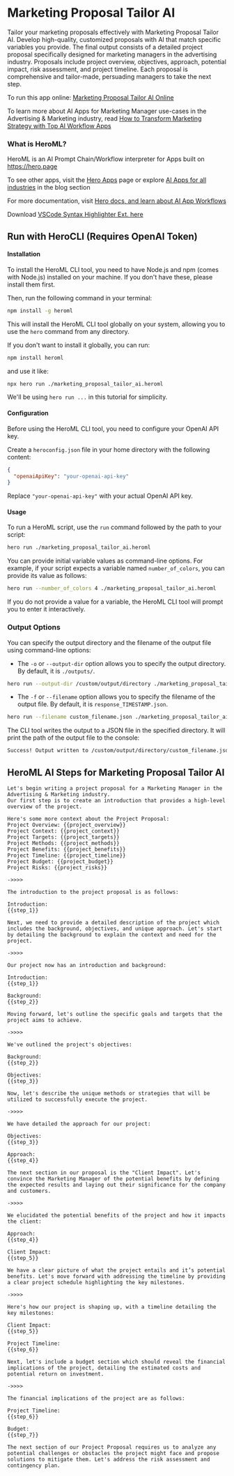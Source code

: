 # Marketing Proposal Tailor AI

Tailor your marketing proposals effectively with Marketing Proposal Tailor AI. Develop high-quality, customized proposals with AI that match specific variables you provide. The final output consists of a detailed project proposal specifically designed for marketing managers in the advertising industry. Proposals include project overview, objectives, approach, potential impact, risk assessment, and project timeline. Each proposal is comprehensive and tailor-made, persuading managers to take the next step.

To run this app online: [Marketing Proposal Tailor AI Online](https://hero.page/app/marketing-proposal-tailor-ai-tailored-ai-marketing-proposals/fXJWSYUo0kA0XLFXDV34)

To learn more about AI Apps for Marketing Manager use-cases in the Advertising & Marketing industry, read [How to Transform Marketing Strategy with Top AI Workflow Apps](https://hero.page/blog/ai/advertising-and-marketing/how-to-transform-marketing-strategy-with-top-ai-workflow-apps/170718)

### What is HeroML?
HeroML is an AI Prompt Chain/Workflow interpreter for Apps built on https://hero.page 

To see other apps, visit the [Hero Apps](https://hero.page/apps) page or explore [AI Apps for all industries](https://hero.page/blog) in the blog section

For more documentation, visit [Hero docs, and learn about AI App Workflows](https://hero.page/tutorials/introduction-to-heroml)

Download [VSCode Syntax Highlighter Ext. here](https://marketplace.visualstudio.com/items?itemName=hero-page.heroml)

## Run with HeroCLI (Requires OpenAI Token)

#### Installation

To install the HeroML CLI tool, you need to have Node.js and npm (comes with Node.js) installed on your machine. If you don't have these, please install them first. 

Then, run the following command in your terminal:

```bash
npm install -g heroml
```

This will install the HeroML CLI tool globally on your system, allowing you to use the `hero` command from any directory.

If you don't want to install it globally, you can run:

```bash
npm install heroml
```

and use it like:

```bash
npx hero run ./marketing_proposal_tailor_ai.heroml
```

We'll be using `hero run ...` in this tutorial for simplicity.

#### Configuration

Before using the HeroML CLI tool, you need to configure your OpenAI API key. 

Create a `heroconfig.json` file in your home directory with the following content:

```json
{
  "openaiApiKey": "your-openai-api-key"
}
```

Replace `"your-openai-api-key"` with your actual OpenAI API key.

#### Usage

To run a HeroML script, use the `run` command followed by the path to your script:

```bash
hero run ./marketing_proposal_tailor_ai.heroml
```

You can provide initial variable values as command-line options. For example, if your script expects a variable named `number_of_colors`, you can provide its value as follows:

```bash
hero run --number_of_colors 4 ./marketing_proposal_tailor_ai.heroml
```

If you do not provide a value for a variable, the HeroML CLI tool will prompt you to enter it interactively.

### Output Options

You can specify the output directory and the filename of the output file using command-line options:

- The `-o` or `--output-dir` option allows you to specify the output directory. By default, it is `./outputs/`.

```bash
hero run --output-dir /custom/output/directory ./marketing_proposal_tailor_ai.heroml
```

- The `-f` or `--filename` option allows you to specify the filename of the output file. By default, it is `response_TIMESTAMP.json`.

```bash
hero run --filename custom_filename.json ./marketing_proposal_tailor_ai.heroml
```

The CLI tool writes the output to a JSON file in the specified directory. It will print the path of the output file to the console:

```bash
Success! Output written to /custom/output/directory/custom_filename.json
```


## HeroML AI Steps for Marketing Proposal Tailor AI
```
Let's begin writing a project proposal for a Marketing Manager in the Advertising & Marketing industry.
Our first step is to create an introduction that provides a high-level overview of the project.

Here's some more context about the Project Proposal:
Project Overview: {{project_overview}}
Project Context: {{project_context}}
Project Targets: {{project_targets}}
Project Methods: {{project_methods}}
Project Benefits: {{project_benefits}}
Project Timeline: {{project_timeline}}
Project Budget: {{project_budget}}
Project Risks: {{project_risks}}

->>>>

The introduction to the project proposal is as follows:

Introduction:
{{step_1}}

Next, we need to provide a detailed description of the project which includes the background, objectives, and unique approach. Let's start by detailing the background to explain the context and need for the project.

->>>>

Our project now has an introduction and background:

Introduction:
{{step_1}}

Background:
{{step_2}}

Moving forward, let's outline the specific goals and targets that the project aims to achieve.

->>>>

We've outlined the project's objectives:

Background:
{{step_2}}

Objectives:
{{step_3}}

Now, let's describe the unique methods or strategies that will be utilized to successfully execute the project.

->>>>

We have detailed the approach for our project:

Objectives:
{{step_3}}

Approach:
{{step_4}}

The next section in our proposal is the "Client Impact". Let's convince the Marketing Manager of the potential benefits by defining the expected results and laying out their significance for the company and customers.

->>>>

We elucidated the potential benefits of the project and how it impacts the client:

Approach:
{{step_4}}

Client Impact:
{{step_5}}

We have a clear picture of what the project entails and it’s potential benefits. Let's move forward with addressing the timeline by providing a clear project schedule highlighting the key milestones.

->>>>

Here's how our project is shaping up, with a timeline detailing the key milestones:

Client Impact:
{{step_5}}

Project Timeline:
{{step_6}}

Next, let's include a budget section which should reveal the financial implications of the project, detailing the estimated costs and potential return on investment.

->>>>

The financial implications of the project are as follows:

Project Timeline:
{{step_6}}

Budget:
{{step_7}}

The next section of our Project Proposal requires us to analyze any potential challenges or obstacles the project might face and propose solutions to mitigate them. Let's address the risk assessment and contingency plan.


```


